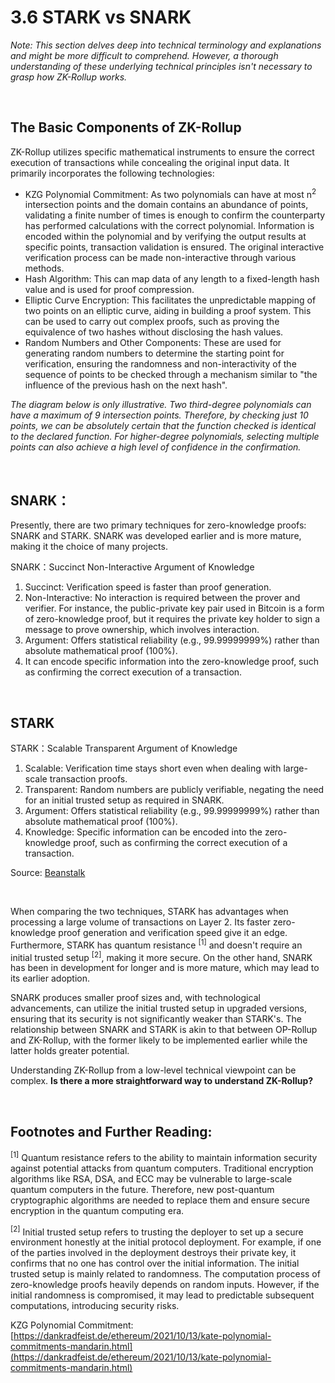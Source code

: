 # 3.6 STARK vs SNARK

_Note: This section delves deep into technical terminology and explanations and might be more difficult to comprehend. However, a thorough understanding of these underlying technical principles isn't necessary to grasp how ZK-Rollup works._

&nbsp;

## The Basic Components of ZK-Rollup

ZK-Rollup utilizes specific mathematical instruments to ensure the correct execution of transactions while concealing the original input data. It primarily incorporates the following technologies:

- KZG Polynomial Commitment: As two polynomials can have at most n<sup>2</sup> intersection points and the domain contains an abundance of points, validating a finite number of times is enough to confirm the counterparty has performed calculations with the correct polynomial. Information is encoded within the polynomial and by verifying the output results at specific points, transaction validation is ensured. The original interactive verification process can be made non-interactive through various methods.
- Hash Algorithm: This can map data of any length to a fixed-length hash value and is used for proof compression.
- Elliptic Curve Encryption: This facilitates the unpredictable mapping of two points on an elliptic curve, aiding in building a proof system. This can be used to carry out complex proofs, such as proving the equivalence of two hashes without disclosing the hash values.
- Random Numbers and Other Components: These are used for generating random numbers to determine the starting point for verification, ensuring the randomness and non-interactivity of the sequence of points to be checked through a mechanism similar to "the influence of the previous hash on the next hash".

<MdxImg src="https://cdn.myfirst.io/layer2/assets/3.6.1.gif" width="600px" alt="KZG.gif" />

_The diagram below is only illustrative. Two third-degree polynomials can have a maximum of 9 intersection points. Therefore, by checking just 10 points, we can be absolutely certain that the function checked is identical to the declared function. For higher-degree polynomials, selecting multiple points can also achieve a high level of confidence in the confirmation._

&nbsp;

## SNARK：

Presently, there are two primary techniques for zero-knowledge proofs: SNARK and STARK. SNARK was developed earlier and is more mature, making it the choice of many projects.

SNARK：Succinct Non-Interactive Argument of Knowledge

1. Succinct: Verification speed is faster than proof generation.
2. Non-Interactive: No interaction is required between the prover and verifier. For instance, the public-private key pair used in Bitcoin is a form of zero-knowledge proof, but it requires the private key holder to sign a message to prove ownership, which involves interaction.
3. Argument: Offers statistical reliability (e.g., 99.99999999%) rather than absolute mathematical proof (100%).
4. It can encode specific information into the zero-knowledge proof, such as confirming the correct execution of a transaction.

&nbsp;

## STARK

STARK：Scalable Transparent Argument of Knowledge

1. Scalable: Verification time stays short even when dealing with large-scale transaction proofs.
2. Transparent: Random numbers are publicly verifiable, negating the need for an initial trusted setup as required in SNARK.
3. Argument: Offers statistical reliability (e.g., 99.99999999%) rather than absolute mathematical proof (100%).
4. Knowledge: Specific information can be encoded into the zero-knowledge proof, such as confirming the correct execution of a transaction.

<MdxImg src="https://cdn.myfirst.io/layer2/assets/3.6.2.jpg" alt="STARK vs SNARK.jpg" />

Source: [Beanstalk](https://docs.google.com/presentation/d/1gfB6WZMvM9mmDKofFibIgsyYShdf0RV_Y8TLz3k1Ls0/edit#slide=id.g443ebc39b4_0_92)

&nbsp;

When comparing the two techniques, STARK has advantages when processing a large volume of transactions on Layer 2. Its faster zero-knowledge proof generation and verification speed give it an edge. Furthermore, STARK has quantum resistance <sup>[1]</sup> and doesn't require an initial trusted setup <sup>[2]</sup>, making it more secure. On the other hand, SNARK has been in development for longer and is more mature, which may lead to its earlier adoption.

SNARK produces smaller proof sizes and, with technological advancements, can utilize the initial trusted setup in upgraded versions, ensuring that its security is not significantly weaker than STARK's. The relationship between SNARK and STARK is akin to that between OP-Rollup and ZK-Rollup, with the former likely to be implemented earlier while the latter holds greater potential.

Understanding ZK-Rollup from a low-level technical viewpoint can be complex. **Is there a more straightforward way to understand ZK-Rollup?**

&nbsp;

## Footnotes and Further Reading:

<sup>[1]</sup> Quantum resistance refers to the ability to maintain information security against potential attacks from quantum computers. Traditional encryption algorithms like RSA, DSA, and ECC may be vulnerable to large-scale quantum computers in the future. Therefore, new post-quantum cryptographic algorithms are needed to replace them and ensure secure encryption in the quantum computing era.

<sup>[2]</sup> Initial trusted setup refers to trusting the deployer to set up a secure environment honestly at the initial protocol deployment. For example, if one of the parties involved in the deployment destroys their private key, it confirms that no one has control over the initial information. The initial trusted setup is mainly related to randomness. The computation process of zero-knowledge proofs heavily depends on random inputs. However, if the initial randomness is compromised, it may lead to predictable subsequent computations, introducing security risks.

KZG Polynomial Commitment: [https://dankradfeist.de/ethereum/2021/10/13/kate-polynomial-commitments-mandarin.html](https://dankradfeist.de/ethereum/2021/10/13/kate-polynomial-commitments-mandarin.html)

<GithubAvatar owner='lxdao-official' repo='myfirstlayer2-frontend' path='mdx/en/3.6-stark-vs-snark.md' />

<EditChapter url='https://github.com/lxdao-official/myfirstlayer2-frontend/blob/main/mdx/en/3.6-stark-vs-snark.md' />
